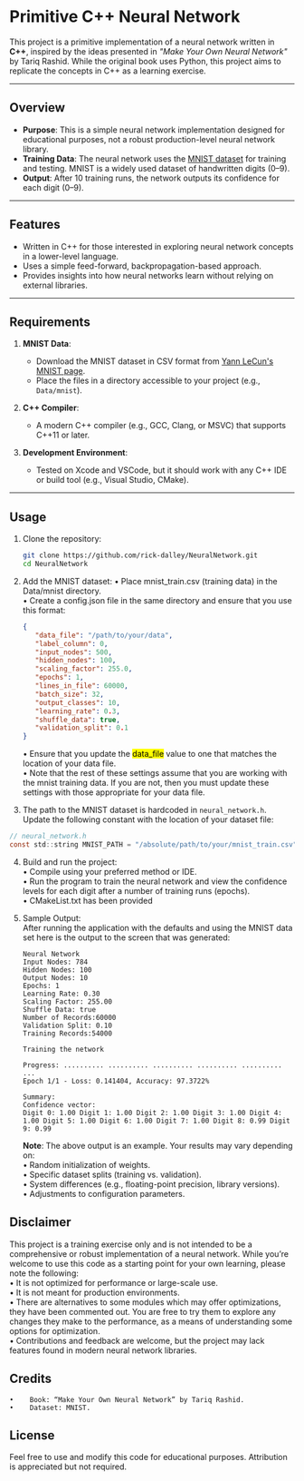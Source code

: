 # Primitive C++ Neural Network

This project is a primitive implementation of a neural network written in **C++**, inspired by the ideas presented in _"Make Your Own Neural Network"_ by Tariq Rashid. While the original book uses Python, this project aims to replicate the concepts in C++ as a learning exercise.

---

## Overview

- **Purpose**: This is a simple neural network implementation designed for educational purposes, not a robust production-level neural network library.
- **Training Data**: The neural network uses the [MNIST dataset](https://yann.lecun.com/exdb/mnist/) for training and testing. MNIST is a widely used dataset of handwritten digits (0–9).
- **Output**: After 10 training runs, the network outputs its confidence for each digit (0–9).

---

## Features

- Written in C++ for those interested in exploring neural network concepts in a lower-level language.
- Uses a simple feed-forward, backpropagation-based approach.
- Provides insights into how neural networks learn without relying on external libraries.

---

## Requirements

1. **MNIST Data**:

   - Download the MNIST dataset in CSV format from [Yann LeCun's MNIST page](https://yann.lecun.com/exdb/mnist/).
   - Place the files in a directory accessible to your project (e.g., `Data/mnist`).

2. **C++ Compiler**:

   - A modern C++ compiler (e.g., GCC, Clang, or MSVC) that supports C++11 or later.

3. **Development Environment**:
   - Tested on Xcode and VSCode, but it should work with any C++ IDE or build tool (e.g., Visual Studio, CMake).

---

## Usage

1. Clone the repository:
   ```bash
   git clone https://github.com/rick-dalley/NeuralNetwork.git
   cd NeuralNetwork
   ```
2. Add the MNIST dataset:
   • Place mnist_train.csv (training data) in the Data/mnist directory.  
   • Create a config.json file in the same directory and ensure that you use this format:

   ```config.json
   {
      "data_file": "/path/to/your/data",
      "label_column": 0,
      "input_nodes": 500,
      "hidden_nodes": 100,
      "scaling_factor": 255.0,
      "epochs": 1,
      "lines_in_file": 60000,
      "batch_size": 32,
      "output_classes": 10,
      "learning_rate": 0.3,
      "shuffle_data": true,
      "validation_split": 0.1
   }

   ```

   • Ensure that you update the <mark>data_file</mark> value to one that matches the location of your data file.  
   • Note that the rest of these settings assume that you are working with the mnist training data. If you are not, then you must update these settings with those appropriate for your data file.

3. The path to the MNIST dataset is hardcoded in `neural_network.h`. Update the following constant with the location of your dataset file:

```neural_network.h
// neural_network.h
const std::string MNIST_PATH = "/absolute/path/to/your/mnist_train.csv";
```

4.  Build and run the project:  
    • Compile using your preferred method or IDE.  
    • Run the program to train the neural network and view the confidence levels for each digit after a number of training runs (epochs).  
    • CMakeList.txt has been provided

5.  Sample Output:  
     After running the application with the defaults and using the MNIST data set here is the output to the screen that was generated:

    ```Sample Output
    Neural Network
    Input Nodes: 784
    Hidden Nodes: 100
    Output Nodes: 10
    Epochs: 1
    Learning Rate: 0.30
    Scaling Factor: 255.00
    Shuffle Data: true
    Number of Records:60000
    Validation Split: 0.10
    Training Records:54000

    Training the network

    Progress: .......... .......... .......... .......... .......... ...
    Epoch 1/1 - Loss: 0.141404, Accuracy: 97.3722%

    Summary:
    Confidence vector:
    Digit 0: 1.00 Digit 1: 1.00 Digit 2: 1.00 Digit 3: 1.00 Digit 4: 1.00 Digit 5: 1.00 Digit 6: 1.00 Digit 7: 1.00 Digit 8: 0.99 Digit 9: 0.99
    ```

    **Note**: The above output is an example. Your results may vary depending on:  
    • Random initialization of weights.  
    • Specific dataset splits (training vs. validation).  
    • System differences (e.g., floating-point precision, library versions).  
    • Adjustments to configuration parameters.

## Disclaimer

This project is a training exercise only and is not intended to be a comprehensive or robust implementation of a neural network. While you’re welcome to use this code as a starting point for your own learning, please note the following:  
 • It is not optimized for performance or large-scale use.  
 • It is not meant for production environments.  
 • There are alternatives to some modules which may offer optimizations, they have been commented out. You are free to try them to explore any changes they make to the performance, as a means of understanding some options for optimization.  
 • Contributions and feedback are welcome, but the project may lack features found in modern neural network libraries.

## Credits

    •    Book: “Make Your Own Neural Network” by Tariq Rashid.
    •    Dataset: MNIST.

## License

Feel free to use and modify this code for educational purposes. Attribution is appreciated but not required.
